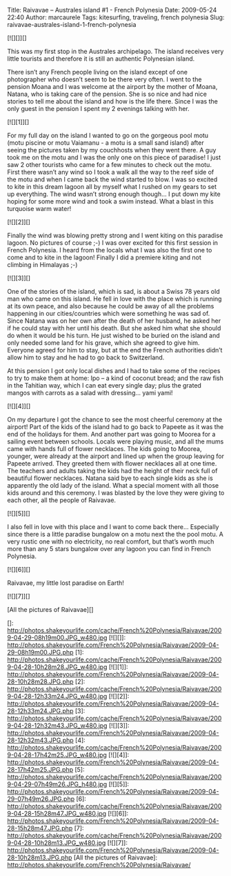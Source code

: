 Title: Raivavae – Australes island #1 - French Polynesia
Date: 2009-05-24 22:40
Author: marcaurele
Tags: kitesurfing, traveling, french polynesia
Slug: raivavae-australes-island-1-french-polynesia

[![][]][]  

This was my first stop in the Australes archipelago. The island receives
very little tourists and therefore it is still an authentic Polynesian
island.

</p>

There isn’t any French people living on the island except of one
photographer who doesn’t seem to be there very often. I went to the
pension Moana and I was welcome at the airport by the mother of Moana,
Natana, who is taking care of the pension. She is so nice and had nice
stories to tell me about the island and how is the life there. Since I
was the only guest in the pension I spent my 2 evenings talking with
her.

</p>

[![][1]][]

</p>

For my full day on the island I wanted to go on the gorgeous pool motu
(motu piscine or motu Vaiamanu - a motu is a small sand island) after
seeing the pictures taken by my couchhosts when they went there. A guy
took me on the motu and I was the only one on this piece of paradise! I
just saw 2 other tourists who came for a few minutes to check out the
motu. First there wasn’t any wind so I took a walk all the way to the
reef side of the motu and when I came back the wind started to blow. I
was so excited to kite in this dream lagoon all by myself what I rushed
on my gears to set up everything. The wind wasn’t strong enough
though... I put down my kite hoping for some more wind and took a swim
instead. What a blast in this turquoise warm water!  

[![][2]][]

</p>

Finally the wind was blowing pretty strong and I went kiting on this
paradise lagoon. No pictures of course ;-) I was over excited for this
first session in French Polynesia. I heard from the locals what I was
also the first one to come and to kite in the lagoon! Finally I did a
premiere kiting and not climbing in Himalayas ;-)  

[![][3]][]

</p>

One of the stories of the island, which is sad, is about a Swiss 78
years old man who came on this island. He fell in love with the place
which is running at its own peace, and also because he could be away of
all the problems happening in our cities/countries which were something
he was sad of. Since Natana was on her own after the death of her
husband, he asked her if he could stay with her until his death. But she
asked him what she should do when it would be his turn. He just wished
to be buried on the island and only needed some land for his grave,
which she agreed to give him. Everyone agreed for him to stay, but at
the end the French authorities didn’t allow him to stay and he had to go
back to Switzerland.

</p>

At this pension I got only local dishes and I had to take some of the
recipes to try to make them at home: Ipo – a kind of coconut bread; and
the raw fish in the Tahitian way, which I can eat every single day; plus
the grated mangos with carrots as a salad with dressing... yami yami!  

[![][4]][]

</p>

On my departure I got the chance to see the most cheerful ceremony at
the airport! Part of the kids of the island had to go back to Papeete as
it was the end of the holidays for them. And another part was going to
Moorea for a sailing event between schools. Locals were playing music,
and all the mums came with hands full of flower necklaces. The kids
going to Moorea, younger, were already at the airport and lined up when
the group leaving for Papeete arrived. They greeted them with flower
necklaces all at one time. The teachers and adults taking the kids had
the height of their neck full of beautiful flower necklaces. Natana said
bye to each single kids as she is apparently the old lady of the island.
What a special moment with all those kids around and this ceremony. I
was blasted by the love they were giving to each other, all the people
of Raivavae.  

[![][5]][]

</p>

I also fell in love with this place and I want to come back there...
Especially since there is a little paradise bungalow on a motu next the
the pool motu. A very rustic one with no electricity, no real comfort,
but that’s worth much more than any 5 stars bungalow over any lagoon you
can find in French Polynesia.  

[![][6]][]

</p>

Raivavae, my little lost paradise on Earth!  

[![][7]][]

</p>

[All the pictures of Raivavae][]

</p>

  []: http://photos.shakeyourlife.com/cache/French%20Polynesia/Raivavae/2009-04-29-08h19m00.JPG_w480.jpg
  [![][]]: http://photos.shakeyourlife.com/French%20Polynesia/Raivavae/2009-04-29-08h19m00.JPG.php
  [1]: http://photos.shakeyourlife.com/cache/French%20Polynesia/Raivavae/2009-04-28-10h28m28.JPG_w480.jpg
  [![][1]]: http://photos.shakeyourlife.com/French%20Polynesia/Raivavae/2009-04-28-10h28m28.JPG.php
  [2]: http://photos.shakeyourlife.com/cache/French%20Polynesia/Raivavae/2009-04-28-12h33m24.JPG_w480.jpg
  [![][2]]: http://photos.shakeyourlife.com/French%20Polynesia/Raivavae/2009-04-28-12h33m24.JPG.php
  [3]: http://photos.shakeyourlife.com/cache/French%20Polynesia/Raivavae/2009-04-28-12h32m43.JPG_w480.jpg
  [![][3]]: http://photos.shakeyourlife.com/French%20Polynesia/Raivavae/2009-04-28-12h32m43.JPG.php
  [4]: http://photos.shakeyourlife.com/cache/French%20Polynesia/Raivavae/2009-04-28-17h42m25.JPG_w480.jpg
  [![][4]]: http://photos.shakeyourlife.com/French%20Polynesia/Raivavae/2009-04-28-17h42m25.JPG.php
  [5]: http://photos.shakeyourlife.com/cache/French%20Polynesia/Raivavae/2009-04-29-07h49m26.JPG_h480.jpg
  [![][5]]: http://photos.shakeyourlife.com/French%20Polynesia/Raivavae/2009-04-29-07h49m26.JPG.php
  [6]: http://photos.shakeyourlife.com/cache/French%20Polynesia/Raivavae/2009-04-28-15h28m47.JPG_w480.jpg
  [![][6]]: http://photos.shakeyourlife.com/French%20Polynesia/Raivavae/2009-04-28-15h28m47.JPG.php
  [7]: http://photos.shakeyourlife.com/cache/French%20Polynesia/Raivavae/2009-04-28-10h28m13.JPG_w480.jpg
  [![][7]]: http://photos.shakeyourlife.com/French%20Polynesia/Raivavae/2009-04-28-10h28m13.JPG.php
  [All the pictures of Raivavae]: http://photos.shakeyourlife.com/French%20Polynesia/Raivavae/
